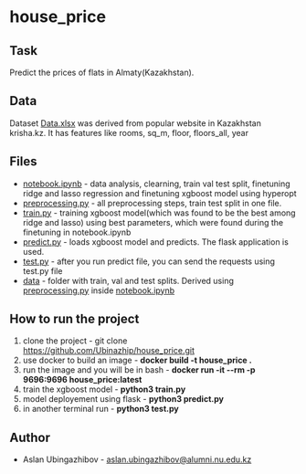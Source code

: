 # house_price
## Task
Predict the prices of flats in Almaty(Kazakhstan).
## Data
Dataset [Data.xlsx](https://github.com/Ubinazhip/house_price/blob/main/Data.xlsx) was derived from popular website in Kazakhstan krisha.kz. It has features like rooms, sq_m, floor, floors_all, year
## Files
- [notebook.ipynb](https://github.com/Ubinazhip/house_price/blob/main/notebook.ipynb) - data analysis, clearning, train val test split, finetuning ridge and lasso regression and finetuning xgboost model using hyperopt <br>
- [preprocessing.py](https://github.com/Ubinazhip/house_price/blob/main/preprocess.py) - all preprocessing steps, train test split in one file. <br> 
- [train.py](https://github.com/Ubinazhip/house_price/blob/main/train.py) - training xgboost model(which was found to be the best among ridge and lasso) using best parameters, which were found during the finetuning in notebook.ipynb <br>
- [predict.py](https://github.com/Ubinazhip/house_price/blob/main/predict.py) - loads xgboost model and predicts. The flask application is used. <br>
- [test.py](https://github.com/Ubinazhip/house_price/blob/main/test.py) - after you run predict file, you can send the requests using test.py file <br>
- [data](https://github.com/Ubinazhip/house_price/tree/main/data) - folder with train, val and test splits. Derived using [preprocessing.py](https://github.com/Ubinazhip/house_price/blob/main/preprocess.py) inside [notebook.ipynb](https://github.com/Ubinazhip/house_price/blob/main/notebook.ipynb)
## How to run the project
1) clone the project - git clone https://github.com/Ubinazhip/house_price.git  <br>
2) use docker to build an image - **docker build -t house_price .** <br>
3) run the image and you will be in bash - **docker run -it --rm -p 9696:9696 house_price:latest** <br>
4) train the xgboost model - **python3 train.py** <br>
5) model deployement using flask - **python3 predict.py**
6) in another terminal run - **python3 test.py**

## Author
- Aslan Ubingazhibov - aslan.ubingazhibov@alumni.nu.edu.kz
